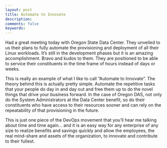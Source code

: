 ```yaml
---
layout: post
title: Automate to Innovate
description:
comments: false
keywords:
---
```


Had a great meeting today with Oregon State Data Center.  They unveiled to us their plans to fully automate the provisioning and deployment of all their Linux workloads.  It’s still in the development phases but it is an amazing accomplishment.  Bravo and kudos to them.  They are positioned to be able to service their constituents in the time frame of hours instead of days or weeks.

This is really an example of what I like to call “Automate to Innovate”.  The theory behind this is actually pretty simple.  Automate the repetitive tasks that your people do day in and day out and free them up to do the novel things that drive your business forward.  In the case of Oregon DAS, not only do the System Administrators at the Data Center benefit, so do their constituents who have access to their resources sooner and can rely on the repeatability of that provisioning in the future.

This is just one piece of the DevOps movement that you’ll hear me talking about time and time again… and it is an easy way for any enterprise of any size to realize benefits and savings quickly and allow the employees, the real mind-share and assets of the organization, to innovate and contribute to their fullest.



